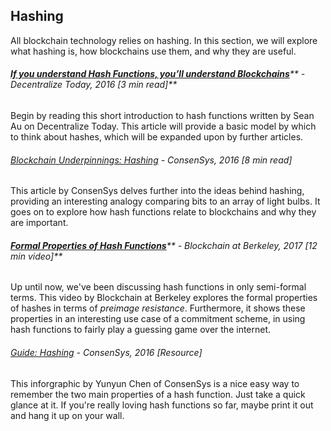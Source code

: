 ## Hashing

All blockchain technology relies on hashing. In this section, we will explore what hashing is, how blockchains use them, and why they are useful.

###### [**If you understand Hash Functions, you’ll understand Blockchains**](https://decentralize.today/if-you-understand-hash-functions-youll-understand-blockchains-9088307b745d)**  - Decentralize Today, 2016 \[3 min read\]**

Begin by reading this short introduction to hash functions written by Sean Au on Decentralize Today.  This article will provide a basic model by which to think about hashes, which will be expanded upon by further articles.

###### [Blockchain Underpinnings: Hashing](https://medium.com/@ConsenSys/blockchain-underpinnings-hashing-7f4746cbd66b) - ConsenSys, 2016 \[8 min read\]

This article by ConsenSys delves further into the ideas behind hashing, providing an interesting analogy comparing bits to an array of light bulbs.  It goes on to explore how hash functions relate to blockchains and why they are important.

###### [**Formal Properties of Hash Functions**](https://www.youtube.com/embed/pCgD3RgXHEE?start=2433&end=3156&version=3)** - Blockchain at Berkeley, 2017 \[12 min video\]**

Up until now, we've been discussing hash functions in only semi-formal terms.  This video by Blockchain at Berkeley explores the formal properties of hashes in terms of _preimage resistance_.  Furthermore, it shows these properties in an interesting use case of a commitment scheme, in using hash functions to fairly play a guessing game over the internet.

###### [Guide: Hashing](https://media.consensys.net/guide-hashing-33dc0467c126) - ConsenSys, 2016 \[Resource\]

This inforgraphic by Yunyun Chen of ConsenSys is a nice easy way to remember the two main properties of a hash function.  Just take a quick glance at it.  If you're really loving hash functions so far, maybe print it out and hang it up on your wall.

#### 



